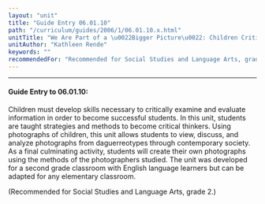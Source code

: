 ```yaml
---
layout: "unit"
title: "Guide Entry 06.01.10"
path: "/curriculum/guides/2006/1/06.01.10.x.html"
unitTitle: "We Are Part of a \u0022Bigger Picture\u0022: Children Critically Examine Photographs"
unitAuthor: "Kathleen Rende"
keywords: ""
recommendedFor: "Recommended for Social Studies and Language Arts, grade 2."
---
```

<body>
<hr/>
<h4>
Guide Entry to 06.01.10:
</h4>
<p>
Children must develop skills necessary to critically examine and evaluate information in order to become successful students. In this unit, students are taught strategies and methods to become critical thinkers. Using photographs of children, this unit allows students to view, discuss, and analyze photographs from daguerreotypes through contemporary society. As a final culminating activity, students will create their own photographs using the methods of the photographers studied. The unit was developed for a second grade classroom with English language learners but can be adapted for any elementary classroom.
</p>
<p>
(Recommended for Social Studies and Language Arts, grade 2.)
</p>
</body>